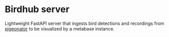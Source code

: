 # Birdhub server

Lightweight FastAPI server that ingests bird detections and recordings from [pigeonator](https://github.com/Mittmich/pigeonator) to be visualized by a metabase instance.